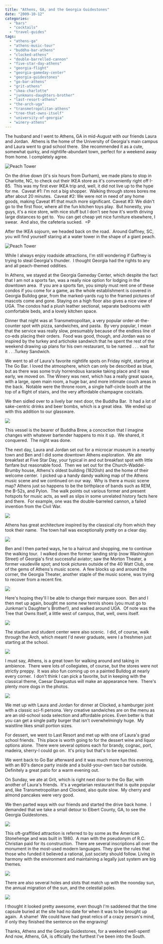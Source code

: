 ```yaml
---
title: "Athens, GA, and the Georgia Guidestones"
date: "2009-10-12"
categories: 
  - "bars"
  - "cocktails"
  - "travel-guides"
tags: 
  - "athens-ga"
  - "athens-music-tour"
  - "buddha-bar-athens"
  - "clocked-athens"
  - "double-barrelled-cannon"
  - "five-star-day-athens"
  - "georgia-flight"
  - "georgia-gameday-center"
  - "georgia-guidestones"
  - "go-bar-athens"
  - "grit-athens"
  - "ikea-charlotte"
  - "junkmans-daughters-brother"
  - "last-resort-athens"
  - "the-arch-uga"
  - "transmetropolitan-athens"
  - "tree-that-owns-itself"
  - "university-of-georgia"
  - "winery-athens"
---
```


The husband and I went to Athens, GA in mid-August with our friends Laura and Jordan.  Athens is the home of the University of Georgia's main campus and Laura went to grad school there.  She recommended it as a cute, somewhat quirky, and nightlife-abundant town, perfect for a weekend away from home. I completely agree.

![](http://blastanova.com/photoalbum/Adventures/Athens,%20GA/august09%20079.jpg "Peach Tower")

On the drive down (it's six hours from Durham), we made plans to stop in Charlotte, NC, to check out their IKEA store as it's conveniently right off I-85.  This was my first ever IKEA trip and, well, it did not live up to the hype for me.  Caveat #1: I'm not a big shopper.  Walking through stores bores me after about 20 minutes.  Caveat #2: We were not in need of any home goods, making Caveat #1 that much more significant. Caveat #3: We didn't go to the first floor, where all the fun kitchen toys play.  But honestly, you guys, it's a nice store, with nice stuff but I don't see how it's worth driving large distances to get to.  You can get cheap yet nice furniture elsewhere, I swear.  And also, the cafeteria sucked.  =P

After the IKEA sojourn, we headed back on the road.  Around Gaffney, SC, you will find yourself staring at a water tower in the shape of a giant peach.

![](http://blastanova.com/photoalbum/Adventures/Athens,%20GA/august09%20166.jpg "Peach Tower")

While I always enjoy roadside attractions, I'm still wondering if Gaffney is trying to steal Georgia's thunder.  I thought Georgia had the rights to any and all peach-themed oddities.

In Athens, we stayed at the Georgia Gameday Center, which despite the fact that I am not a sports fan, was a really nice option for lodging in the downtown area.  If you are a sports fan, you simply must rent one of these condos if you come for a game, as the whole establishment is covered in Georgia Bulldog gear, from the marked-yards rug to the framed pictures of mascots come and gone. Staying on a high floor also gives a nice view of UGA. The condos had a plush leather sectional, separate bedrooms with comfortable beds, and a lovely kitchen space.

Dinner that night was at Transmetropolitan, a very popular order-at-the-counter spot with pizza, sandwiches, and pasta.  By very popular, I mean that the service was really slow, presumably because of the endless line of co-eds placing their orders.  Food was good, though, and Jordan was so inspired by the turkey and artichoke sandwich that he spent the rest of the weekend drawing up plans for his own restaurant, to be named . . . wait for it . . .Turkey Sandwich.

We went to all of Laura's favorite nightlife spots on Friday night, starting at The Go Bar. I loved the atmosphere, which can only be described as blue, but as there was some truly horrendous karaoke taking place and it was early, we moved on. The Winery was next, which has a really great space, with a large, open main room, a huge bar, and more intimate couch areas in the back.  Notable were the throne room, a single half-circle booth at the top of a flight of stairs, and the very affordable champagne cocktails.

We then sidled over to a lively bar next door, the Buddha Bar.  It had a lot of sake-centric drinks and beer bombs, which is a great idea.  We ended up with this addition to our glassware.

![](http://blastanova.com/photoalbum/Adventures/Athens,%20GA/august09%20048.jpg)

This vessel is the bearer of Buddha Brew, a concoction that I imagine changes with whatever bartender happens to mix it up.  We shared, it conquered.  The night was done.

The next day, Laura and Jordan set out for a microcar museum in a nearby town and Ben and I did some downtown Athens exploration.  We ate breakfast at Five Star Day, your typical in and out breakfast spot with little fanfare but reasonable food.  Then we set out for the Church-Waddel-Brumby house, Athens's oldest building (1820ish) and the home of their welcome center.  I picked up a handy dandy walking map of the Athens music scene and we continued on our way.  Why is there a music scene map? Athens just so happens to be the birthplace of bands such as REM, the B-52s, and Pylon.  The walk points out various former and present hotspots for music acts, as well as slips in some unrelated history facts here and there.  For example, one was the double-barreled cannon, a failed invention from the Civil War.

![](http://blastanova.com/photoalbum/Adventures/Athens,%20GA/august09%20056.jpg)

Athens has great architecture inspired by the classical city from which they took their name.  The town hall was exceptionally pretty on a clear day.

![](http://blastanova.com/photoalbum/Adventures/Athens,%20GA/august09%20070.jpg)

Ben and I then parted ways, he to a haircut and shopping, me to continue the walking tour.  I walked down the former landing strip (now Washington Street) of Georgia's first successful aviator; saw the Morton Theater, a former vaudeville spot; and took pictures outside of the 40 Watt Club, one of the gems of Athens's music scene.  A few blocks up and around the corner, the Georgia Theater, another staple of the music scene, was trying to recover from a recent fire.

![](http://blastanova.com/photoalbum/Adventures/Athens,%20GA/august09%20090.jpg)

Here's hoping they'll l be able to change their marquee soon.  Ben and I then met up again, bought me some new tennis shoes (you must go to Junkman's Daughter's Brother!), and walked around UGA.  Of note was the Tree that Owns Itself, a little west of campus, that, well, owns itself.

![](http://blastanova.com/photoalbum/Adventures/Athens,%20GA/august09%20109.jpg)

The stadium and student center were also scenic.  I did, of course, walk through the Arch, which meant I'd never graduate, were I a freshmen just starting at the school.

![](http://blastanova.com/photoalbum/Adventures/Athens,%20GA/august09%20112.jpg)

I must say, Athens, is a great town for walking around and taking in ambience.  There were lots of collegiates, of course, but the stores were not strictly preppy.  It was also fun coming up on a painted Bulldog at nearly every corner.  I don't think I can pick a favorite, but in keeping with the classical theme, Caesar Dawgustus will make an appearance here.  There's plenty more dogs in the photos.

![](http://blastanova.com/photoalbum/Adventures/Athens,%20GA/august09%20054.jpg)

We met up with Laura and Jordan for dinner at Clocked, a hamburger joint with a classic sci-fi persona. Very creative sandwiches are on the menu as are an old-school soda selection and affordable prices. Even better is that you can get a single patty burger that isn't overwhelmingly huge.  My waistline likes small portion sizes.

For dessert, we went to Last Resort and met up with one of Laura's grad school friends.  This place is worth going to for the dessert wine and liquor options alone.  There were several options each for brandy, cognac, port, madeira, sherry-I could go on.  It's pricy but that's to be expected.

We went back to Go Bar afterward and it was much more fun this evening, with an 80's dance party inside and a build-your-own taco bar outside.  Definitely a great patio for a warm evening out.

On Sunday, we ate at Grit, which is right next door to the Go Bar, with another of Laura's friends.  It's a vegetarian restaurant that is quite popular and, like Transmetropolitan and Clocked, also quite slow.  My cherry and almond pancakes were very good.

We then parted ways with our friends and started the drive back home.  I demanded that we take a small detour to Elbert County, GA, to see the Georgia Guidestones.

![](http://blastanova.com/photoalbum/Adventures/Athens,%20GA/august09%20144.jpg)

This oft-graffitied attraction is referred to by some as the American Stonehenge and was built in 1980.  A man with the pseudonym of R.C. Christian paid for its construction.  There are several inscriptions all over the monument in the most-used modern languages. They give the rules that those who funded it believed a rational, just society should follow. Living in harmony with the environment and maintaining a legally just system are big themes.

![](http://blastanova.com/photoalbum/Adventures/Athens,%20GA/august09%20155.jpg)

There are also several holes and slots that match up with the noonday sun, the annual migration of the sun, and the celestial poles.

![](http://blastanova.com/photoalbum/Adventures/Athens,%20GA/august09%20151.jpg)

I thought it looked pretty awesome, even though I'm saddened that the time capsule buried at the site had no date for when it was to be brought up again.  A shame!  We could have had great relics of a crazy person's mind, if only they finished the sentence on the engraving!

Thanks, Athens and the Georgia Guidestones, for a weekend well-spent!  And now, Athens, GA, is officially the furthest I've been into the South.
